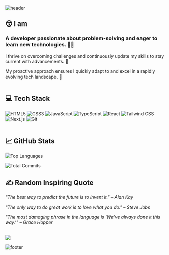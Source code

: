 ![header](https://capsule-render.vercel.app/api?type=waving&height=250&color=gradient&text=%20%20%20Shin%20Myung%20Hee&reversal=false&fontSize=50&desc=Frontend%20Developer&descSize=20&descAlignY=33&animation=fadeIn&fontAlignY=45)

## 😙 I am
### A developer passionate about problem-solving and eager to learn new technologies. 🧑‍💻

I thrive on overcoming challenges and continuously update my skills to stay current with advancements. 💃

My proactive approach ensures I quickly adapt to and excel in a rapidly evolving tech landscape. 🌻
<br>
<br>
## 💻 Tech Stack
![HTML5](https://img.shields.io/badge/HTML5-E34F26?style=for-the-badge&logo=html5&logoColor=white)
![CSS3](https://img.shields.io/badge/CSS3-1572B6?style=for-the-badge&logo=css3&logoColor=white)
![JavaScript](https://img.shields.io/badge/JavaScript-F7DF1E?style=for-the-badge&logo=javascript&logoColor=black)
![TypeScript](https://img.shields.io/badge/TypeScript-3178C6?style=for-the-badge&logo=typescript&logoColor=white)
![React](https://img.shields.io/badge/React-61DAFB?style=for-the-badge&logo=react&logoColor=white)
![Tailwind CSS](https://img.shields.io/badge/Tailwind%20CSS-06B6D4?style=for-the-badge&logo=tailwindcss&logoColor=white)
![Next.js](https://img.shields.io/badge/Next.js-000000?style=for-the-badge&logo=next.js&logoColor=white)
![Git](https://img.shields.io/badge/Git-F05032?style=for-the-badge&logo=git&logoColor=white)
<br>
<br>
## 📈 GitHub Stats
![Top Languages](https://github-readme-stats.vercel.app/api/top-langs/?username=mh0223&hide_title=true&layout=compact&hide_border=true)

![Total Commits](https://github-readme-stats.vercel.app/api?username=mh0223&count_private=true&show_icons=true&hide=prs&hide_title=true&hide_border=true)


## ✍️ Random Inspiring Quote

<div align="left">
  <p><i>"The best way to predict the future is to invent it." – Alan Kay</i></p>
  <p><i>"The only way to do great work is to love what you do." – Steve Jobs</i></p>
  <p><i>"The most damaging phrase in the language is ‘We’ve always done it this way.’" – Grace Hopper</i></p>
</div>
<br>


<a href="https://hhpluscertificateofcompletion.oopy.io/">
  <img src="https://static.spartacodingclub.kr/hanghae99/plus/completion/badge_black.svg" />
</a>

![footer](https://capsule-render.vercel.app/api?type=waving&height=200&color=gradient&section=footer)

